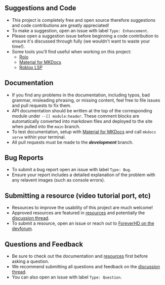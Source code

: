 [discussion thread]: https://devforum.roblox.com/t/zone-retrieving-players-within-an-area-zone/397465
[resources]: https://1foreverhd.github.io/ZonePlus/resources/
[Material for MKDocs]: https://squidfunk.github.io/mkdocs-material/
[ForeverHD on the devforum]: https://devforum.roblox.com/u/ForeverHD/summary

## Suggestions and Code
- This project is completely free and open source therefore suggestions and code contributions are greatly appreciated!
- To make a suggestion, open an issue with label ``Type: Enhancement``.
- Please open a suggestion issue before beginning a code contribution to ensure it's discussed through fully (we wouldn't want to waste your time!).
- Some tools you'll find useful when working on this project:
    - [Rojo](https://rojo.space/docs/)
    - [Material for MKDocs]
    - [Roblox LSP](https://devforum.roblox.com/t/roblox-lsp-full-intellisense-for-roblox-and-luau/717745)

## Documentation
- If you find any problems in the documentation, including typos, bad grammar, misleading phrasing, or missing content, feel free to file issues and pull requests to fix them.
- API documentation should be written at the top of the corresponding module under ``--[[ module:header``. These comment blocks are automatically converted into markdown files and deployed to the site when pulled into the ``main`` branch.
- To test documentation, setup with [Material for MKDocs] and call ``mkdocs serve`` within your terminal.
- All pull requests must be made to the ***development*** branch.

## Bug Reports
- To submit a bug report open an issue with label ``Type: Bug``.
- Ensure your report includes a detailed explanation of the problem with any relavent images (such as console errors).

## Submitting a resource (video tutorial port, etc)
- Resources to improve the usability of this project are much welcome!
- Approved resources are featured in [resources] and potentially the [discussion thread].
- To submit a resource, open an issue or reach out to [ForeverHD on the devforum].

## Questions and Feedback
- Be sure to check out the documentation and [resources] first before asking a question.
- We recommend submitting all questions and feedback on the [discussion thread].
- You can also open an issue with label ``Type: Question``.